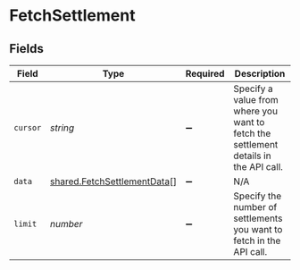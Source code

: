# FetchSettlement


## Fields

| Field                                                                                | Type                                                                                 | Required                                                                             | Description                                                                          |
| ------------------------------------------------------------------------------------ | ------------------------------------------------------------------------------------ | ------------------------------------------------------------------------------------ | ------------------------------------------------------------------------------------ |
| `cursor`                                                                             | *string*                                                                             | :heavy_minus_sign:                                                                   | Specify a value from where you want to fetch the settlement details in the API call. |
| `data`                                                                               | [shared.FetchSettlementData](../../models/shared/fetchsettlementdata.md)[]           | :heavy_minus_sign:                                                                   | N/A                                                                                  |
| `limit`                                                                              | *number*                                                                             | :heavy_minus_sign:                                                                   | Specify the number of settlements you want to fetch in the API call.                 |